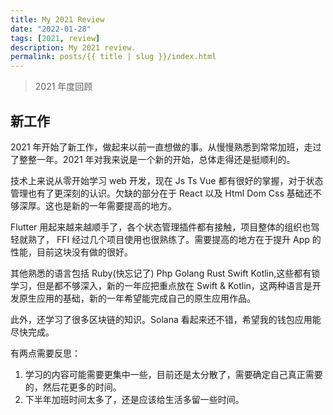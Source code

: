 ```yaml
---
title: My 2021 Review
date: "2022-01-28"
tags: [2021, review]
description: My 2021 review.
permalink: posts/{{ title | slug }}/index.html
---
```


> 2021 年度回顾

## 新工作

2021 年开始了新工作，做起来以前一直想做的事。从慢慢熟悉到常常加班，走过了整整一年。2021 年对我来说是一个新的开始，总体走得还是挺顺利的。

技术上来说从零开始学习 web 开发，现在 Js Ts Vue 都有很好的掌握，对于状态管理也有了更深刻的认识。欠缺的部分在于 React 以及 Html Dom Css 基础还不够深厚。这也是新的一年需要提高的地方。

Flutter 用起来越来越顺手了，各个状态管理插件都有接触，项目整体的组织也驾轻就熟了， FFI 经过几个项目使用也很熟练了。需要提高的地方在于提升 App 的性能，目前这块没有做的很好。

其他熟悉的语言包括 Ruby(快忘记了) Php Golang Rust Swift Kotlin,这些都有锁学习，但是都不够深入，新的一年应把重点放在 Swift & Kotlin，这两种语言是开发原生应用的基础，新的一年希望能完成自己的原生应用作品。

此外，还学习了很多区块链的知识。Solana 看起来还不错，希望我的钱包应用能尽快完成。

有两点需要反思：
1. 学习的内容可能需要更集中一些，目前还是太分散了，需要确定自己真正需要的，然后花更多的时间。
2. 下半年加班时间太多了，还是应该给生活多留一些时间。
